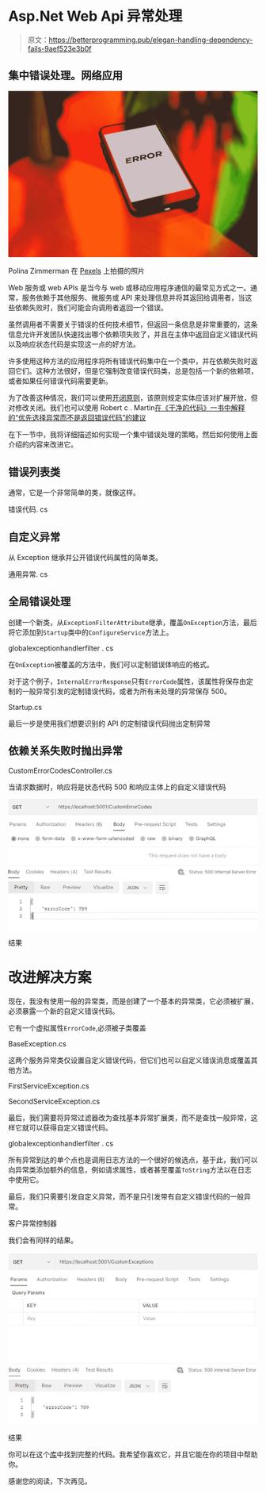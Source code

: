 # Asp.Net Web Api 异常处理

> 原文：<https://betterprogramming.pub/elegan-handling-dependency-fails-9aef523e3b0f>

## 集中错误处理。网络应用

![](img/833148d7f6e2fb69a46e0915c1ff1a85.png)

Polina Zimmerman 在 [Pexels](https://www.pexels.com/) 上拍摄的照片

Web 服务或 web APIs 是当今与 web 或移动应用程序通信的最常见方式之一。通常，服务依赖于其他服务、微服务或 API 来处理信息并将其返回给调用者，当这些依赖失败时，我们可能会向调用者返回一个错误。

虽然调用者不需要关于错误的任何技术细节，但返回一条信息是非常重要的，这条信息允许开发团队快速找出哪个依赖项失败了，并且在主体中返回自定义错误代码以及响应状态代码是实现这一点的好方法。

许多使用这种方法的应用程序将所有错误代码集中在一个类中，并在依赖失败时返回它们。这种方法很好，但是它强制改变错误代码类，总是包括一个新的依赖项，或者如果任何错误代码需要更新。

为了改善这种情况，我们可以使用[开闭原则](https://en.wikipedia.org/wiki/Open%E2%80%93closed_principle)，该原则规定实体应该对扩展开放，但对修改关闭。我们也可以使用 Robert c . Martin[在《干净的代码》一书中解释的“优先选择异常而不是返回错误代码”的建议](https://en.wikipedia.org/wiki/Robert_C._Martin)

在下一节中，我将详细描述如何实现一个集中错误处理的策略，然后如何使用上面介绍的内容来改进它。

## 错误列表类

通常，它是一个非常简单的类，就像这样。

错误代码. cs

## 自定义异常

从 Exception 继承并公开错误代码属性的简单类。

通用异常. cs

## 全局错误处理

创建一个新类，从`ExceptionFilterAttribute`继承，覆盖`OnException`方法，最后将它添加到`Startup`类中的`ConfigureService`方法上。

globalexceptionhandlerfilter . cs

在`OnException`被覆盖的方法中，我们可以定制错误体响应的格式。

对于这个例子，`InternalErrorResponse`只有`ErrorCode`属性，该属性将保存由定制的一般异常引发的定制错误代码，或者为所有未处理的异常保存 500。

Startup.cs

最后一步是使用我们想要识别的 API 的定制错误代码抛出定制异常

## 依赖关系失败时抛出异常

CustomErrorCodesController.cs

当请求数据时，响应将是状态代码 500 和响应主体上的自定义错误代码

![](img/b7294b6abd450a58a0e371fd14ae1c57.png)

结果

# 改进解决方案

现在，我没有使用一般的异常类，而是创建了一个基本的异常类，它必须被扩展，必须暴露一个新的自定义错误代码。

它有一个虚拟属性`ErrorCode`,必须被子类覆盖

BaseException.cs

这两个服务异常类仅设置自定义错误代码，但它们也可以自定义错误消息或覆盖其他方法。

FirstServiceException.cs

SecondServiceException.cs

最后，我们需要将异常过滤器改为查找基本异常扩展类，而不是查找一般异常，这样它就可以获得自定义错误代码。

globalexceptionhandlerfilter . cs

所有异常到达的单个点也是调用日志方法的一个很好的候选点，基于此，我们可以向异常类添加额外的信息，例如请求属性，或者甚至覆盖`ToString`方法以在日志中使用它。

最后，我们只需要引发自定义异常，而不是只引发带有自定义错误代码的一般异常。

客户异常控制器

我们会有同样的结果。

![](img/c07652884eedaddaf0e94117042734f7.png)

结果

你可以在这个[库](https://github.com/edsondiasalves/api-exception-handler)中找到完整的代码。我希望你喜欢它，并且它能在你的项目中帮助你。

感谢您的阅读，下次再见。